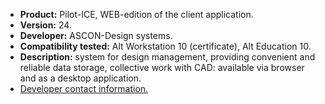 * **Product:** Pilot-ICE, WEB-edition of the client application.
* **Version:** 24.
* **Developer:** ASCON-Design systems.
* **Compatibility tested:** Alt Workstation 10 (certificate), Alt Education 10.
* **Description:** system for design management, providing convenient and reliable data storage, collective work with CAD: available via browser and as a desktop application.
* [Developer contact information.](https://ascon.ru/)


